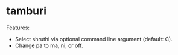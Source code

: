 # tamburi
Features:
* Select shruthi via optional command line argument (default: C).
* Change pa to ma, ni, or off.
